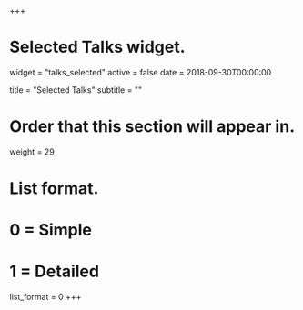 +++
# Selected Talks widget.
widget = "talks_selected"
active = false
date = 2018-09-30T00:00:00

title = "Selected Talks"
subtitle = ""

# Order that this section will appear in.
weight = 29

# List format.
#   0 = Simple
#   1 = Detailed
list_format = 0
+++
